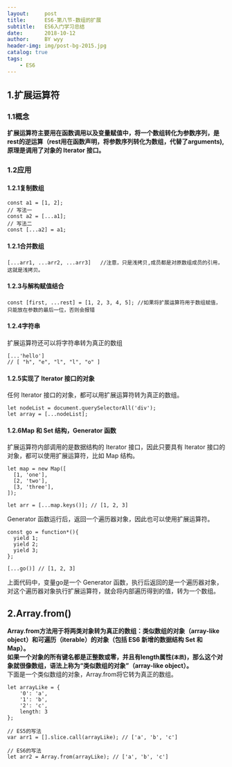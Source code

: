 ```yaml
---
layout:     post   				
title:      ES6-第八节-数组的扩展
subtitle:   ES6入门学习总结  
date:       2018-10-12			
author:     BY wyy						
header-img: img/post-bg-2015.jpg 	
catalog: true 					
tags:					
    - ES6
---
```

## 1.扩展运算符

### 1.1概念
**扩展运算符主要用在函数调用以及变量赋值中，将一个数组转化为参数序列，是rest的逆运算（rest用在函数声明，将参数序列转化为数组，代替了arguments),
原理是调用了对象的 Iterator 接口。**  
### 1.2应用
#### 1.2.1复制数组
```
const a1 = [1, 2];
// 写法一
const a2 = [...a1];
// 写法二
const [...a2] = a1;
```
#### 1.2.1合并数组
```
[...arr1, ...arr2, ...arr3]   //注意，只是浅拷贝,成员都是对原数组成员的引用，这就是浅拷贝。
```
#### 1.2.3与解构赋值结合
```
const [first, ...rest] = [1, 2, 3, 4, 5]; //如果将扩展运算符用于数组赋值，只能放在参数的最后一位，否则会报错
```
#### 1.2.4字符串
扩展运算符还可以将字符串转为真正的数组
```
[...'hello']
// [ "h", "e", "l", "l", "o" ]
```
#### 1.2.5实现了 Iterator 接口的对象

任何 Iterator 接口的对象，都可以用扩展运算符转为真正的数组。
```
let nodeList = document.querySelectorAll('div');
let array = [...nodeList];
```

#### 1.2.6Map 和 Set 结构，Generator 函数

扩展运算符内部调用的是数据结构的 Iterator 接口，因此只要具有 Iterator 接口的对象，都可以使用扩展运算符，比如 Map 结构。
```
let map = new Map([
  [1, 'one'],
  [2, 'two'],
  [3, 'three'],
]);

let arr = [...map.keys()]; // [1, 2, 3]
```
Generator 函数运行后，返回一个遍历器对象，因此也可以使用扩展运算符。
```
const go = function*(){
  yield 1;
  yield 2;
  yield 3;
};

[...go()] // [1, 2, 3]
```
上面代码中，变量go是一个 Generator 函数，执行后返回的是一个遍历器对象，对这个遍历器对象执行扩展运算符，就会将内部遍历得到的值，转为一个数组。  

## 2.Array.from()
**Array.from方法用于将两类对象转为真正的数组：类似数组的对象（array-like object）和可遍历（iterable）的对象（包括 ES6 新增的数据结构 Set 和 Map）。**  
**如果一个对象的所有键名都是正整数或零，并且有length属性(`本质`)，那么这个对象就很像数组，语法上称为“类似数组的对象”（array-like object）。**  
下面是一个类似数组的对象，Array.from将它转为真正的数组。
```
let arrayLike = {
    '0': 'a',
    '1': 'b',
    '2': 'c',
    length: 3
};

// ES5的写法
var arr1 = [].slice.call(arrayLike); // ['a', 'b', 'c']

// ES6的写法
let arr2 = Array.from(arrayLike); // ['a', 'b', 'c']
```
